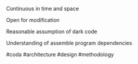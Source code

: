 Continuous in time and space

Open for modification 

Reasonable assumption of dark code

Understanding of assemble program dependencies

#coda #architecture #design #methodology 